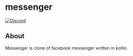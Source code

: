 # messenger

[![Discord](https://img.shields.io/badge/chat-on%20discord-brightgreen.svg)](https://discord.gg/8vDRSWS2xv)
## About

Messenger is clone of facebook messenger written in kotlin.
